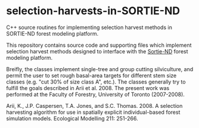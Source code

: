 # selection-harvests-in-SORTIE-ND
C++ source routines for implementing selection harvest methods in SORTIE-ND forest modeling platform.

This repository contains source code and supporting files which implement selection harvest methods designed to interface with the [Sortie-ND](http://www.sortie-nd.org) forest modeling platform.

Breifly, the classes implement single-tree and group cutting silviculture, and permit the user to set rough basal-area targets for different stem size classes (e.g. "cut 30% of size class A", etc.). The classes generally try to fulfill the goals described in Arii et al. 2008.  The present work was performed at the Faculty of Forestry, University of Toronto (2007-2008). 

Arii, K., J.P. Caspersen, T.A. Jones, and S.C. Thomas. 2008. A selection harvesting algorithm for use in spatially explicit individual-based forest simulation models. Ecological Modelling 211: 251-266.
